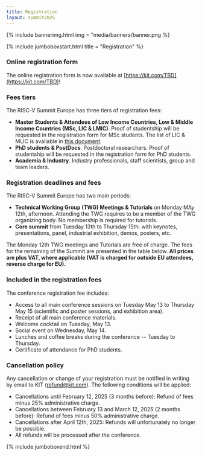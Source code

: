 ```yaml
---
title: Registration
layout: summit2025
---
```


{% include bannerimg.html 
    img = "media/banners/banner.png
%}

{% include jumboboxstart.html 
    title = "Registration"
%}

### Online registration form

The online registration form is now available at
[https://kit.com/TBD](https://kit.com/TBD)!

### Fees tiers

The RISC-V Summit Europe has three tiers of registration fees:

 - **Master Students & Attendees of Low Income Countries, Low & Middle
   Income Countries (MSc, LIC & LMIC)**. Proof of studentship will be
   requested in the registration form for MSc students. The list of
   LIC & MLIC is available in [this
   document](media/lic-mlic/lic-mlic.pdf).
 - **PhD students & PostDocs**. Postdoctoral researchers. Proof of
   studentship will be requested in the registration form for PhD
   students.
 - **Academia & Industry**. Industry professionals, staff scientists,
   group and team leaders.

### Registration deadlines and fees

The RISC-V Summit Europe has two main periods:

 - **Technical Working Group (TWG) Meetings & Tutorials** on Monday
   MAy 12th, afternoon. Attending the TWG requires to be a member of
   the TWG organizing body. No membership is required for tutorials.
 - **Core summit** from Tuesday 13th to Thursday 15th: with keynotes,
   presentations, panel, industrial exhibition, demos, posters, etc.

The Monday 12th TWG meetings and Tutorials are free of charge. The
fees for the remaining of the Summit are presented in the table below.
**All prices are plus VAT, where applicable (VAT is charged for
outside EU attendees, reverse charge for EU).**

<!-- <table class="riscv-sy"> -->
<!--   <thead> -->
<!--     <tr> -->
<!--       <th>Registration rate</th> -->
<!--       <th >Early</th> -->
<!--       <th >Regular</th> -->
<!--       <th >Late</th> -->
<!--     </tr> -->
<!--     <tr> -->
<!--       <th>Registration date</th> -->
<!--       <th >&rarr; March 23</th> -->
<!--       <th >March 24 &rarr; April 27</th> -->
<!--       <th >April 28 &rarr; May 15</th> -->
<!--     </tr> -->
<!--   </thead> -->
<!--   <tbody> -->
<!--     <tr> -->
<!--       <td>Industry & Academia</td> -->
<!--       <td>536 €</td> -->
<!--       <td>607 €</td> -->
<!--       <td>680 €</td> -->
<!--     </tr> -->
<!--     <tr> -->
<!--       <td>Phd students & PostDocs</td> -->
<!--       <td>453 €</td> -->
<!--       <td>515 €</td> -->
<!--       <td>521 €</td> -->
<!--     </tr> -->
<!--     <tr> -->
<!--       <td>MSc, LIC & MLIC</td> -->
<!--       <td>268 €</td> -->
<!--       <td>304 €</td> -->
<!--       <td>340 €</td> -->
<!--     </tr> -->
<!--   </tbody> -->
<!-- </table> -->

### Included in the registration fees

The conference registration fee includes:

 - Access to all main conference sessions on Tuesday May 13 to
   Thursday May 15 (scientific and poster sessions, and exhibition
   area).
 - Receipt of all main conference materials.
 - Welcome cocktail on Tuesday, May 13.
 - Social event on Wednesday, May 14.
 - Lunches and coffee breaks during the conference -- Tuesday to
   Thursday.
 - Certificate of attendance for PhD students.

### Cancellation policy

Any cancellation or change of your registration must be notified in
writing by email to KIT
([refund@kit.com](mailto:refund@kit.com)). The
following conditions will be applied:

- Cancellations until February 12, 2025 (3 months before): Refund of
  fees minus 25% administrative charge.
- Cancellations between February 13 and March 12, 2025 (2 months
  before): Refund of fees minus 50% administrative charge.
- Cancellations after April 12th, 2025: Refunds will unfortunately no
  longer be possible.
- All refunds will be processed after the conference.

{% include jumboboxend.html %}
